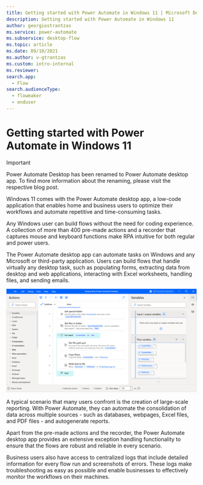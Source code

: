 ```yaml
---
title: Getting started with Power Automate in Windows 11 | Microsoft Docs
description: Getting started with Power Automate in Windows 11
author: georgiostrantzas
ms.service: power-automate
ms.subservice: desktop-flow
ms.topic: article 
ms.date: 09/10/2021
ms.author: v-gtrantzas
ms.custom: intro-internal
ms.reviewer:
search.app: 
  - Flow
search.audienceType: 
  - flowmaker
  - enduser
---
```


# Getting started with Power Automate in Windows 11

> [!IMPORTANT]
> Power Automate Desktop has been renamed to Power Automate desktop app. To find more information about the renaming, please visit the respective blog post. 

Windows 11 comes with the Power Automate desktop app, a low-code application that enables home and business users to optimize their workflows and automate repetitive and time-consuming tasks.

Any Windows user can build flows without the need for coding experience. A collection of more than 400 pre-made actions and a recorder that captures mouse and keyboard functions make RPA intuitive for both regular and power users.

The Power Automate desktop app can automate tasks on Windows and any Microsoft or third-party application. Users can build flows that handle virtually any desktop task, such as populating forms, extracting data from desktop and web applications, interacting with Excel worksheets, handling files, and sending emails.

![Screenshot of the open backup flow in the flow designer.](media\getting-started-windows-11\backup-flow.png)

A typical scenario that many users confront is the creation of large-scale reporting. With Power Automate, they can automate the consolidation of data across multiple sources - such as databases, webpages, Excel files, and PDF files - and autogenerate reports. 

Apart from the pre-made actions and the recorder, the Power Automate desktop app provides an extensive exception handling functionality to ensure that the flows are robust and reliable in every scenario.

Business users also have access to centralized logs that include detailed information for every flow run and screenshots of errors. These logs make troubleshooting as easy as possible and enable businesses to effectively monitor the workflows on their machines. 